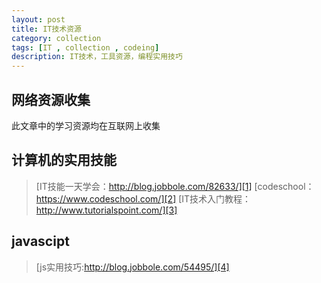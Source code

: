 ```yaml
---
layout: post
title: IT技术资源
category: collection
tags: [IT , collection , codeing]
description: IT技术，工具资源，编程实用技巧
---
```


## 网络资源收集
此文章中的学习资源均在互联网上收集

## 计算机的实用技能
> [IT技能一天学会：http://blog.jobbole.com/82633/][1]
> [codeschool：https://www.codeschool.com/][2]
> [IT技术入门教程：http://www.tutorialspoint.com/][3]

## javascipt
> [js实用技巧:http://blog.jobbole.com/54495/][4]


  [1]: http://blog.jobbole.com/82633/
  [2]: https://www.codeschool.com/
  [3]: http://www.tutorialspoint.com/
  [4]: http://blog.jobbole.com/54495/